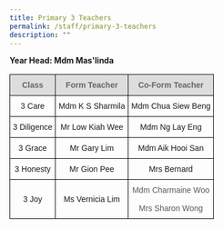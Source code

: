 ```yaml
---
title: Primary 3 Teachers
permalink: /staff/primary-3-teachers
description: ""
---
```

**Year Head: Mdm Mas'linda**

<style type="text/css">
.tg  {border-collapse:collapse;border-spacing:0;}
.tg td{border-color:black;border-style:solid;border-width:1px;font-family:Arial, sans-serif;font-size:14px;
  overflow:hidden;padding:10px 5px;word-break:normal;}
.tg th{border-color:black;border-style:solid;border-width:1px;font-family:Arial, sans-serif;font-size:14px;
  font-weight:normal;overflow:hidden;padding:10px 5px;word-break:normal;}
.tg .tg-feqv{background-color:#DDD;color:#666;font-weight:bold;text-align:center;vertical-align:middle}
.tg .tg-nrix{text-align:center;vertical-align:middle}
.tg .tg-jq0v{color:#58595B;text-align:center;vertical-align:top}
</style>
<table class="tg">
<tbody>
  <tr>
    <td class="tg-feqv"><span style="color:#666;background-color:#DDD">Class</span></td>
    <td class="tg-feqv"><span style="color:#666;background-color:#DDD">Form Teacher</span></td>
    <td class="tg-feqv"><span style="color:#666;background-color:#DDD">Co-Form Teacher</span></td>
  </tr>
  <tr>
    <td class="tg-nrix">3 Care</td>
    <td class="tg-nrix">Mdm K S Sharmila</td>
    <td class="tg-nrix">Mdm Chua Siew Beng</td>
  </tr>
  <tr>
    <td class="tg-nrix">3 Diligence</td>
    <td class="tg-nrix">Mr Low Kiah Wee</td>
    <td class="tg-nrix">Mdm Ng Lay Eng</td>
  </tr>
  <tr>
    <td class="tg-nrix">3 Grace</td>
    <td class="tg-nrix">Mr Gary Lim</td>
    <td class="tg-nrix">Mdm Aik Hooi San</td>
  </tr>
  <tr>
    <td class="tg-nrix">3 Honesty</td>
    <td class="tg-nrix">Mr Gion Pee</td>
    <td class="tg-nrix">Mrs Bernard</td>
  </tr>
  <tr>
    <td class="tg-nrix">3 Joy</td>
    <td class="tg-nrix">Ms Vernicia Lim</td>
    <td class="tg-jq0v"><span style="background-color:initial">Mdm Charmaine Woo</span><br><br><span style="background-color:initial">Mrs Sharon Wong</span></td>
  </tr>
</tbody>
</table>